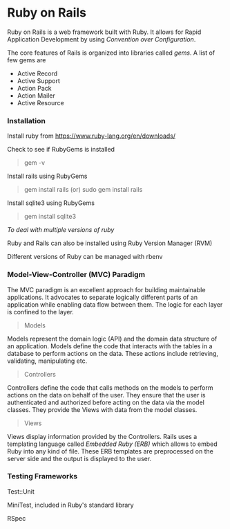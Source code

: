 # Ruby on Rails

Ruby on Rails is a web framework built with Ruby. It allows for Rapid Application Development by using 
*Convention over Configuration*.

The core features of Rails is organized into libraries called *gems*. A list of few gems are

* Active Record
* Active Support
* Action Pack
* Action Mailer
* Active Resource


### Installation

Install ruby from https://www.ruby-lang.org/en/downloads/

Check to see if RubyGems is installed

> gem -v

Install rails using RubyGems

> gem install rails (or) sudo gem install rails

Install sqlite3 using RubyGems

> gem install sqlite3

*To deal with multiple versions of ruby*

Ruby and Rails can also be installed using Ruby Version Manager (RVM)

Different versions of Ruby can be managed with rbenv


### Model-View-Controller (MVC) Paradigm

The MVC paradigm is an excellent approach for building maintainable applications. It advocates to separate logically different parts of an application while enabling data flow between them. The logic for each layer is confined to the layer. 

> Models

Models represent the domain logic (API) and the domain data structure of an application. Models define the code that interacts with the tables in a database to perform actions on the data. These actions include retrieving, validating, manipulating etc.

> Controllers 

Controllers define the code that calls methods on the models to perform actions on the data on behalf of the user. 
They ensure that the user is authenticated and authorized before acting on the data via the model classes. They provide the Views with data from the model classes. 

> Views

Views display information provided by the Controllers. Rails uses a templating language called *Embedded Ruby (ERB)* which allows to embed Ruby into any kind of file. These ERB templates are preprocessed on the server side and the output is displayed to the user. 

### Testing Frameworks

Test::Unit 

MiniTest, included in Ruby's standard library

RSpec



